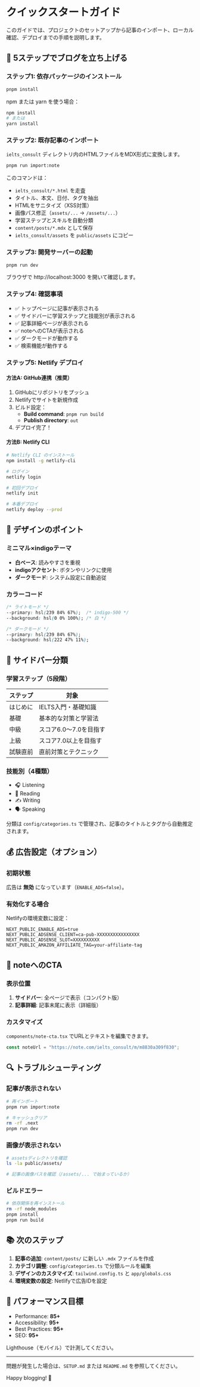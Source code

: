 # クイックスタートガイド

このガイドでは、プロジェクトのセットアップから記事のインポート、ローカル確認、デプロイまでの手順を説明します。

## 🚀 5ステップでブログを立ち上げる

### ステップ1: 依存パッケージのインストール

```bash
pnpm install
```

npm または yarn を使う場合：
```bash
npm install
# または
yarn install
```

### ステップ2: 既存記事のインポート

`ielts_consult` ディレクトリ内のHTMLファイルをMDX形式に変換します。

```bash
pnpm run import:note
```

このコマンドは：
- `ielts_consult/*.html` を走査
- タイトル、本文、日付、タグを抽出
- HTMLをサニタイズ（XSS対策）
- 画像パス修正（`assets/...` → `/assets/...`）
- 学習ステップとスキルを自動分類
- `content/posts/*.mdx` として保存
- `ielts_consult/assets` を `public/assets` にコピー

### ステップ3: 開発サーバーの起動

```bash
pnpm run dev
```

ブラウザで http://localhost:3000 を開いて確認します。

### ステップ4: 確認事項

- ✅ トップページに記事が表示される
- ✅ サイドバーに学習ステップと技能別が表示される
- ✅ 記事詳細ページが表示される
- ✅ noteへのCTAが表示される
- ✅ ダークモードが動作する
- ✅ 検索機能が動作する

### ステップ5: Netlify デプロイ

#### 方法A: GitHub連携（推奨）

1. GitHubにリポジトリをプッシュ
2. Netlifyでサイトを新規作成
3. ビルド設定：
   - **Build command**: `pnpm run build`
   - **Publish directory**: `out`
4. デプロイ完了！

#### 方法B: Netlify CLI

```bash
# Netlify CLI のインストール
npm install -g netlify-cli

# ログイン
netlify login

# 初回デプロイ
netlify init

# 本番デプロイ
netlify deploy --prod
```

## 🎨 デザインのポイント

### ミニマル×indigoテーマ

- **白ベース**: 読みやすさを重視
- **indigoアクセント**: ボタンやリンクに使用
- **ダークモード**: システム設定に自動追従

### カラーコード

```css
/* ライトモード */
--primary: hsl(239 84% 67%);  /* indigo-500 */
--background: hsl(0 0% 100%); /* 白 */

/* ダークモード */
--primary: hsl(239 84% 67%);
--background: hsl(222 47% 11%);
```

## 📂 サイドバー分類

### 学習ステップ（5段階）

| ステップ | 対象 |
|---------|------|
| はじめに | IELTS入門・基礎知識 |
| 基礎 | 基本的な対策と学習法 |
| 中級 | スコア6.0〜7.0を目指す |
| 上級 | スコア7.0以上を目指す |
| 試験直前 | 直前対策とテクニック |

### 技能別（4種類）

- 🎧 Listening
- 📖 Reading
- ✍️ Writing
- 🗣️ Speaking

分類は `config/categories.ts` で管理され、記事のタイトルとタグから自動推定されます。

## 💰 広告設定（オプション）

### 初期状態

広告は **無効** になっています（`ENABLE_ADS=false`）。

### 有効化する場合

Netlifyの環境変数に設定：

```
NEXT_PUBLIC_ENABLE_ADS=true
NEXT_PUBLIC_ADSENSE_CLIENT=ca-pub-XXXXXXXXXXXXXXXX
NEXT_PUBLIC_ADSENSE_SLOT=XXXXXXXXXX
NEXT_PUBLIC_AMAZON_AFFILIATE_TAG=your-affiliate-tag
```

## 📝 noteへのCTA

### 表示位置

1. **サイドバー**: 全ページで表示（コンパクト版）
2. **記事詳細**: 記事末尾に表示（詳細版）

### カスタマイズ

`components/note-cta.tsx` でURLとテキストを編集できます。

```typescript
const noteUrl = "https://note.com/ielts_consult/m/m8830a309f830";
```

## 🔍 トラブルシューティング

### 記事が表示されない

```bash
# 再インポート
pnpm run import:note

# キャッシュクリア
rm -rf .next
pnpm run dev
```

### 画像が表示されない

```bash
# assetsディレクトリを確認
ls -la public/assets/

# 記事の画像パスを確認（/assets/... で始まっているか）
```

### ビルドエラー

```bash
# 依存関係を再インストール
rm -rf node_modules
pnpm install
pnpm run build
```

## 📚 次のステップ

1. **記事の追加**: `content/posts/` に新しい `.mdx` ファイルを作成
2. **カテゴリ調整**: `config/categories.ts` で分類ルールを編集
3. **デザインのカスタマイズ**: `tailwind.config.ts` と `app/globals.css`
4. **環境変数の設定**: Netlifyで広告IDを設定

## 🎯 パフォーマンス目標

- Performance: **85+**
- Accessibility: **95+**
- Best Practices: **95+**
- SEO: **95+**

Lighthouse（モバイル）で計測してください。

---

問題が発生した場合は、`SETUP.md` または `README.md` を参照してください。

Happy blogging! 🎉

